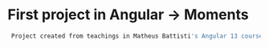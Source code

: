 # First project in Angular -> Moments

```bash
 Project created from teachings in Matheus Battisti's Angular 13 course - Hora de Codar.
```
